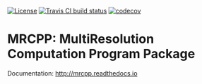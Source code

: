 [![License](https://img.shields.io/badge/license-%20LGPLv3-blue.svg)](../master/LICENSE)
[![Travis CI build status](https://travis-ci.org/MRChemSoft/mrcpp.svg?branch=master)](https://travis-ci.org/MRChemSoft/mrcpp)
[![codecov](https://codecov.io/gh/MRChemSoft/mrcpp/branch/master/graph/badge.svg)](https://codecov.io/gh/MRChemSoft/mrcpp)


# MRCPP: MultiResolution Computation Program Package

 Documentation: http://mrcpp.readthedocs.io
